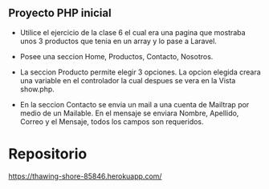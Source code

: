 
## Proyecto PHP inicial

- Utilice el ejercicio de la clase 6 el cual era una pagina que mostraba unos 3 productos que tenia en un array y lo pase a Laravel.

- Posee una seccion Home, Productos, Contacto, Nosotros.

- La seccion Producto permite elegir 3 opciones. La opcion elegida creara una variable en el controlador la cual despues se vera en la Vista show.php.

- En la seccion Contacto se envia un mail a una cuenta de Mailtrap por medio de un Mailable. En el mensaje se enviara Nombre, Apellido, Correo y el Mensaje, todos los campos son requeridos.

# Repositorio

https://thawing-shore-85846.herokuapp.com/

